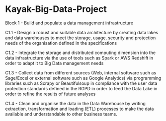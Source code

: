 # Kayak-Big-Data-Project

Block 1 - Build and populate a data management infrastructure

C1.1 - Design a robust and suitable data architecture by creating data lakes and data warehouses to meet the storage, usage, security and protection needs of the organisation defined in the specifications

C1.2 - Integrate the storage and distributed computing dimension into the data infrastructure via the use of tools such as Spark or AWS Redshift in order to adapt it to Big Data management needs   

C1.3 - Collect data from different sources (Web, internal software such as Sage/Excel or external software such as Google Analytics) via programming libraries such as Scrapy or Beautifulsoup in compliance with the user data protection standards defined in the RGPD in order to feed the Data Lake in order to refine the results of future analyses 

C1.4 - Clean and organise the data in the Data Warehouse by writing extraction, transformation and loading (ETL) processes to make the data available and understandable to other business teams. 

